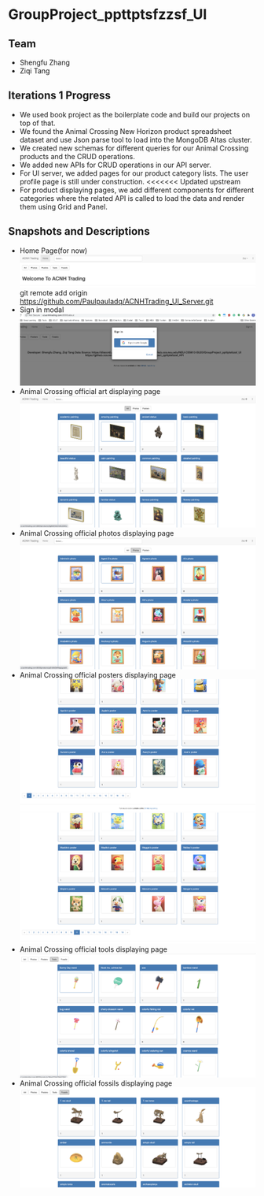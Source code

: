 # GroupProject_ppttptsfzzsf_UI

## Team
* Shengfu Zhang
* Ziqi Tang

## Iterations 1 Progress
* We used book project as the boilerplate code and build our projects on top of that.
* We found the Animal Crossing New Horizon product spreadsheet dataset and use Json 
parse tool to load into the MongoDB Altas cluster.
* We created new schemas for different queries for our Animal Crossing products and the CRUD operations.
* We added new APIs for CRUD operations in our API server.
* For UI server, we added pages for our product category lists. The user profile page is still under construction.
<<<<<<< Updated upstream
* For product displaying pages, we add different components for different categories where the related API is called to 
load the data and render them using Grid and Panel.

## Snapshots and Descriptions
* Home Page(for now)
![Home](./images/Homepage.png)git remote add origin https://github.com/Paulpauladq/ACNHTrading_UI_Server.git
* Sign in modal
![Home](./images/sign_in.png)
* Animal Crossing official art displaying page
![Art](./images/art_products.png)
* Animal Crossing official photos displaying page
![Photo](./images/photos_category.png)
* Animal Crossing official posters displaying page
![Poster](./images/poster_category.png)
![Poster](./images/poster_2.png)
* Animal Crossing official tools displaying page
![Tools](./images/tools.png)
* Animal Crossing official fossils displaying page
![Fossils](./images/fossils.png)


